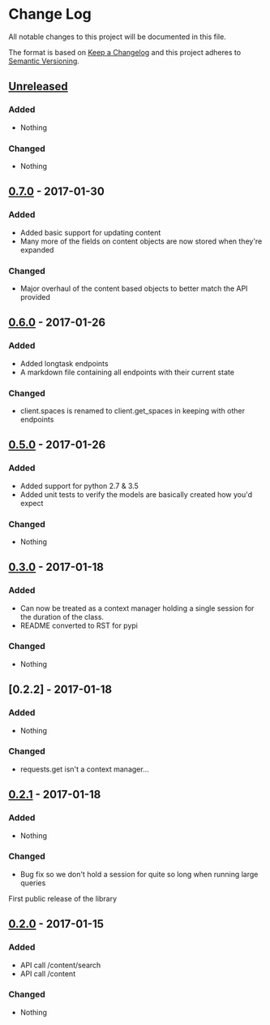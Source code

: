 # Change Log
All notable changes to this project will be documented in this file.

The format is based on [Keep a Changelog](http://keepachangelog.com/)
and this project adheres to [Semantic Versioning](http://semver.org/).

## [Unreleased]
### Added
- Nothing

### Changed
- Nothing

## [0.7.0] - 2017-01-30

### Added
- Added basic support for updating content
- Many more of the fields on content objects are now stored when they're expanded

### Changed
- Major overhaul of the content based objects to better match the API provided

## [0.6.0] - 2017-01-26

### Added
- Added longtask endpoints
- A markdown file containing all endpoints with their current state

### Changed
- client.spaces is renamed to client.get_spaces in keeping with other endpoints

## [0.5.0] - 2017-01-26

### Added
- Added support for python 2.7 & 3.5
- Added unit tests to verify the models are basically created how you'd expect 

### Changed
- Nothing

## [0.3.0] - 2017-01-18

### Added
- Can now be treated as a context manager holding a single session for the duration
 of the class.
- README converted to RST for pypi

### Changed
- Nothing

## [0.2.2] - 2017-01-18

### Added
- Nothing

### Changed
- requests.get isn't a context manager...

## [0.2.1] - 2017-01-18

### Added
- Nothing

### Changed
- Bug fix so we don't hold a session for quite so long when running large queries

First public release of the library
## [0.2.0] - 2017-01-15

### Added
- API call /content/search
- API call /content

### Changed
- Nothing

[Unreleased]: https://github.com/DaveTCode/confluence-python-lib/compare/0.7.0...HEAD
[0.7.0]: https://github.com/DaveTCode/confluence-python-lib/compare/0.6.0...0.7.0
[0.6.0]: https://github.com/DaveTCode/confluence-python-lib/compare/0.5.0...0.6.0
[0.5.0]: https://github.com/DaveTCode/confluence-python-lib/compare/0.3.0...0.5.0
[0.3.0]: https://github.com/DaveTCode/confluence-python-lib/compare/0.2.2...0.3.0
[0.2.1]: https://github.com/DaveTCode/confluence-python-lib/compare/0.2.1...0.2.2
[0.2.1]: https://github.com/DaveTCode/confluence-python-lib/compare/0.2.0...0.2.1
[0.2.0]: https://github.com/DaveTCode/confluence-python-lib/compare/0.0.1...0.2.0